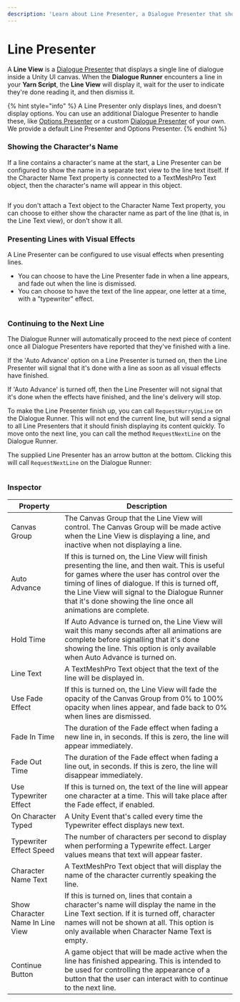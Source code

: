 ```yaml
---
description: 'Learn about Line Presenter, a Dialogue Presenter that shows lines of text.'
---
```


# Line Presenter

A **Line View** is a [Dialogue Presenter](./) that displays a single line of dialogue inside a Unity UI canvas. When the **Dialogue Runner** encounters a line in your **Yarn Script**, the **Line View** will display it, wait for the user to indicate they're done reading it, and then dismiss it.

{% hint style="info" %}
A Line Presenter only displays lines, and doesn't display options. You can use an additional Dialogue Presenter to handle these, like [Options Presenter](./options-presenter.md) or a custom [Dialogue Presenter](./custom-dialogue-views.md) of your own. We provide a default Line Presenter and Options Presenter.
{% endhint %}

### Showing the Character's Name

If a line contains a character's name at the start, a Line Presenter can be configured to show the name in a separate text view to the line text itself. If the Character Name Text property is connected to a TextMeshPro Text object, then the character's name will appear in this object.

<figure><img src="../../../.gitbook/assets/Screenshot 2025-05-15 at 1.34.37 pm.png" alt=""><figcaption></figcaption></figure>

If you don't attach a Text object to the Character Name Text property, you can choose to either show the character name as part of the line (that is, in the Line Text view), or don't show it all.

### Presenting Lines with Visual Effects

A Line Presenter can be configured to use visual effects when presenting lines.

* You can choose to have the Line Presenter fade in when a line appears, and fade out when the line is dismissed.
* You can choose to have the text of the line appear, one letter at a time, with a "typewriter" effect.

<figure><img src="../../../.gitbook/assets/Screenshot 2025-05-15 at 1.41.12 pm.png" alt=""><figcaption></figcaption></figure>

### Continuing to the Next Line

The Dialogue Runner will automatically proceed to the next piece of content once all Dialogue Presenters have reported that they've finished with a line.

If the 'Auto Advance' option on a Line Presenter is turned on, then the Line Presenter will signal that it's done with a line as soon as all visual effects have finished.

If 'Auto Advance' is turned off, then the Line Presenter will not signal that it's done when the effects have finished, and the line's delivery will stop.&#x20;

To make the Line Presenter finish up, you can call `RequestHurryUpLine` on the Dialogue Runner. This will not end the current line, but will send a signal to all Line Presenters that it should finish displaying its content quickly. To move onto the next line, you can call the method `RequestNextLine` on the Dialogue Runner.

The supplied Line Presenter has an arrow button at the bottom. Clicking this will call `RequestNextLine`  on the Dialogue Runner:

<figure><img src="../../../.gitbook/assets/Screenshot 2025-05-15 at 1.34.37 pm.png" alt=""><figcaption></figcaption></figure>

### Inspector

| Property                         | Description                                                                                                                                                                                                                                                                                                             |
| -------------------------------- | ----------------------------------------------------------------------------------------------------------------------------------------------------------------------------------------------------------------------------------------------------------------------------------------------------------------------- |
| Canvas Group                     | The Canvas Group that the Line View will control. The Canvas Group will be made active when the Line View is displaying a line, and inactive when not displaying a line.                                                                                                                                                |
| Auto Advance                     | If this is turned on, the Line View will finish presenting the line, and then wait. This is useful for games where the user has control over the timing of lines of dialogue. If this is turned off, the Line View will signal to the Dialogue Runner that it's done showing the line once all animations are complete. |
| Hold Time                        | If Auto Advance is turned on, the Line View will wait this many seconds after all animations are complete before signalling that it's done showing the line. This option is only available when Auto Advance is turned on.                                                                                              |
| Line Text                        | A TextMeshPro Text object that the text of the line will be displayed in.                                                                                                                                                                                                                                               |
| Use Fade Effect                  | If this is turned on, the Line View will fade the opacity of the Canvas Group from 0% to 100% opacity when lines appear, and fade back to 0% when lines are dismissed.                                                                                                                                                  |
| Fade In Time                     | The duration of the Fade effect when fading a new line in, in seconds. If this is zero, the line will appear immediately.                                                                                                                                                                                               |
| Fade Out Time                    | The duration of the Fade effect when fading a line out, in seconds. If this is zero, the line will disappear immediately.                                                                                                                                                                                               |
| Use Typewriter Effect            | If this is turned on, the text of the line will appear one character at a time. This will take place after the Fade effect, if enabled.                                                                                                                                                                                 |
| On Character Typed               | A Unity Event that's called every time the Typewriter effect displays new text.                                                                                                                                                                                                                                         |
| Typewriter Effect Speed          | The number of characters per second to display when performing a Typewrite effect. Larger values means that text will appear faster.                                                                                                                                                                                    |
| Character Name Text              | A TextMeshPro Text object that will display the name of the character currently speaking the line.                                                                                                                                                                                                                      |
| Show Character Name In Line View | If this is turned on, lines that contain a character's name will display the name in the Line Text section. If it is turned off, character names will not be shown at all. This option is only available when Character Name Text is empty.                                                                             |
| Continue Button                  | A game object that will be made active when the line has finished appearing. This is intended to be used for controlling the appearance of a button that the user can interact with to continue to the next line.                                                                                                       |
